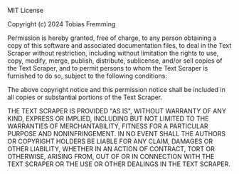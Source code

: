 MIT License

Copyright (c) 2024 Tobias Fremming

Permission is hereby granted, free of charge, to any person obtaining a copy
of this software and associated documentation files, to deal
in the Text Scraper without restriction, including without limitation the rights
to use, copy, modify, merge, publish, distribute, sublicense, and/or sell
copies of the Text Scraper, and to permit persons to whom the Text Scraper is
furnished to do so, subject to the following conditions:

The above copyright notice and this permission notice shall be included in all
copies or substantial portions of the Text Scraper.

THE TEXT SCRAPER IS PROVIDED "AS IS", WITHOUT WARRANTY OF ANY KIND, EXPRESS OR
IMPLIED, INCLUDING BUT NOT LIMITED TO THE WARRANTIES OF MERCHANTABILITY,
FITNESS FOR A PARTICULAR PURPOSE AND NONINFRINGEMENT. IN NO EVENT SHALL THE
AUTHORS OR COPYRIGHT HOLDERS BE LIABLE FOR ANY CLAIM, DAMAGES OR OTHER
LIABILITY, WHETHER IN AN ACTION OF CONTRACT, TORT OR OTHERWISE, ARISING FROM,
OUT OF OR IN CONNECTION WITH THE TEXT SCRAPER OR THE USE OR OTHER DEALINGS IN THE
TEXT SCRAPER.
